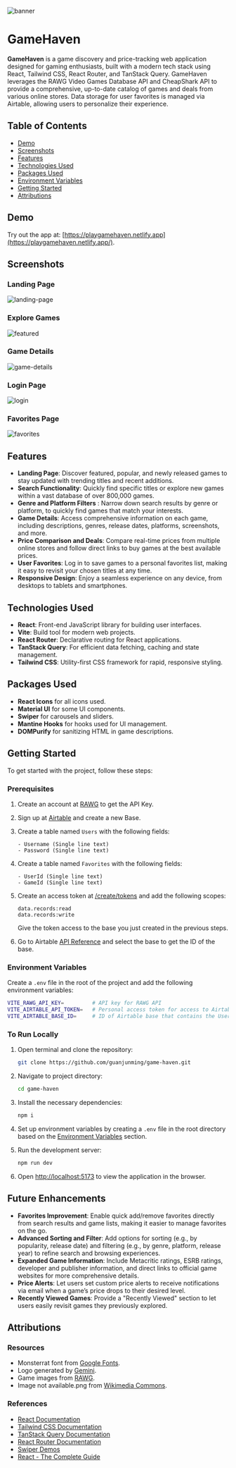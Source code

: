 ![banner](https://github.com/user-attachments/assets/f1868e55-99fe-4d8e-9667-18122db32e14)

# GameHaven

**GameHaven** is a game discovery and price-tracking web application designed for gaming enthusiasts, built with a modern tech stack using React, Tailwind CSS, React Router, and TanStack Query. GameHaven leverages the RAWG Video Games Database API and CheapShark API to provide a comprehensive, up-to-date catalog of games and deals from various online stores. Data storage for user favorites is managed via Airtable, allowing users to personalize their experience.

## Table of Contents

- [Demo](#demo)
- [Screenshots](#screenshots)
- [Features](#features)
- [Technologies Used](#technologies-used)
- [Packages Used](#packages-used)
- [Environment Variables](#environment-variables)
- [Getting Started](#getting-started)
- [Attributions](#attributions)

## Demo

Try out the app at: [https://playgamehaven.netlify.app](https://playgamehaven.netlify.app/).

## Screenshots

### Landing Page
![landing-page](https://github.com/user-attachments/assets/ff5969b7-173f-4252-964d-6d253244f149)

### Explore Games
![featured](https://github.com/user-attachments/assets/c6b0ec27-c3be-4f47-a2cb-390c63cc482e)

### Game Details
![game-details](https://github.com/user-attachments/assets/0a918f05-d4f4-4f03-bcc2-0632923ceb59)

### Login Page
![login](https://github.com/user-attachments/assets/1abe92fd-cc8a-48d0-8b01-cd0cc1c91cf1)

### Favorites Page
![favorites](https://github.com/user-attachments/assets/ab970209-44a3-40cb-9386-334445bf2b40)

## Features

- **Landing Page**: Discover featured, popular, and newly released games to stay updated with trending titles and recent additions.
- **Search Functionality**: Quickly find specific titles or explore new games within a vast database of over 800,000 games.
- **Genre and Platform Filters** : Narrow down search results by genre or platform, to quickly find games that match your interests.
- **Game Details**: Access comprehensive information on each game, including descriptions, genres, release dates, platforms, screenshots, and more.
- **Price Comparison and Deals**: Compare real-time prices from multiple online stores and follow direct links to buy games at the best available prices.
- **User Favorites**: Log in to save games to a personal favorites list, making it easy to revisit your chosen titles at any time.
- **Responsive Design**: Enjoy a seamless experience on any device, from desktops to tablets and smartphones.

## Technologies Used

- **React**: Front-end JavaScript library for building user interfaces.
- **Vite**: Build tool for modern web projects.
- **React Router**: Declarative routing for React applications.
- **TanStack Query**: For efficient data fetching, caching and state management.
- **Tailwind CSS**: Utility-first CSS framework for rapid, responsive styling.

## Packages Used

- **React Icons** for all icons used.
- **Material UI** for some UI components.
- **Swiper** for carousels and sliders.
- **Mantine Hooks** for hooks used for UI management.
- **DOMPurify** for sanitizing HTML in game descriptions.

## Getting Started

To get started with the project, follow these steps:

### Prerequisites

1. Create an account at [RAWG](https://rawg.io/apidocs) to get the API Key.
2. Sign up at [Airtable](https://airtable.com/) and create a new Base.
3. Create a table named `Users` with the following fields:

   ```
   - Username (Single line text)
   - Password (Single line text)
   ```

4. Create a table named `Favorites` with the following fields:

   ```
   - UserId (Single line text)
   - GameId (Single line text)
   ```

5. Create an access token at [/create/tokens](https://airtable.com/create/tokens) and add the following scopes:
   ```
   data.records:read
   data.records:write
   ```
   Give the token access to the base you just created in the previous steps.
6. Go to Airtable [API Reference](https://airtable.com/developers/web/api/introduction) and select the base to get the ID of the base.

### Environment Variables

Create a `.env` file in the root of the project and add the following environment variables:

```bash
VITE_RAWG_API_KEY=         # API key for RAWG API
VITE_AIRTABLE_API_TOKEN=   # Personal access token for access to Airtable API
VITE_AIRTABLE_BASE_ID=     # ID of Airtable base that contains the User and Favorites table
```

### To Run Locally

1. Open terminal and clone the repository:

   ```bash
   git clone https://github.com/guanjunming/game-haven.git
   ```

2. Navigate to project directory:

   ```bash
   cd game-haven
   ```

3. Install the necessary dependencies:

   ```bash
   npm i
   ```

4. Set up environment variables by creating a `.env` file in the root directory based on the [Environment Variables](#environment-variables) section.

5. Run the development server:

   ```bash
   npm run dev
   ```

6. Open [http://localhost:5173](http://localhost:5173) to view the application in the browser.

## Future Enhancements

- **Favorites Improvement**: Enable quick add/remove favorites directly from search results and game lists, making it easier to manage favorites on the go.
- **Advanced Sorting and Filter**: Add options for sorting (e.g., by popularity, release date) and filtering (e.g., by genre, platform, release year) to refine search and browsing experiences.
- **Expanded Game Information**: Include Metacritic ratings, ESRB ratings, developer and publisher information, and direct links to official game websites for more comprehensive details.
- **Price Alerts**: Let users set custom price alerts to receive notifications via email when a game’s price drops to their desired level.
- **Recently Viewed Games**: Provide a "Recently Viewed" section to let users easily revisit games they previously explored.

## Attributions

### Resources

- Monsterrat font from [Google Fonts](https://fonts.google.com/specimen/Montserrat).
- Logo generated by [Gemini](https://gemini.google.com/).
- Game images from [RAWG](https://rawg.io/).
- Image not available.png from [Wikimedia Commons](https://commons.wikimedia.org/wiki/File:Image_not_available.png).

### References

- [React Documentation](https://react.dev/)
- [Tailwind CSS Documentation](https://tailwindcss.com/docs)
- [TanStack Query Documentation](https://tanstack.com/query/latest/docs/framework/react/overview)
- [React Router Documentation](https://reactrouter.com/)
- [Swiper Demos](https://swiperjs.com/demos)
- [React - The Complete Guide](https://acad.link/reactjs)
